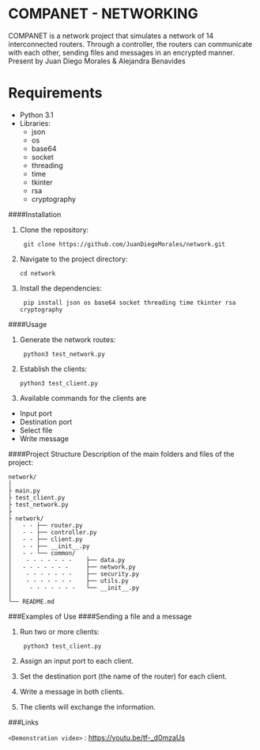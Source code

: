 # COMPANET - NETWORKING

COMPANET is a network project that simulates a network of 14 interconnected routers. Through a controller, the routers can communicate with each other, sending files and messages in an encrypted manner. Present by Juan Diego Morales & Alejandra Benavides

# Requirements

- Python 3.1
- Libraries:
  - json
  - os
  - base64
  - socket
  - threading
  - time
  - tkinter
  - rsa
  - cryptography


####Installation

1. Clone the repository:
 
        git clone https://github.com/JuanDiegoMorales/network.git

2. Navigate to the project directory:
 
       cd network

3. Install the dependencies:
 
        pip install json os base64 socket threading time tkinter rsa cryptography

####Usage

1. Generate the network routes:
 
        python3 test_network.py

2. Establish the clients:
 
       python3 test_client.py

3. Available commands for the clients are
  - Input port
  - Destination port
  - Select file
  - Write message

####Project Structure
Description of the main folders and files of the project:
```
network/
│
├ main.py
├ test_client.py
├ test_network.py
├
├ network/
│   - - ├── router.py
│   - - ├── controller.py
│   - - ├── client.py
│   - - ├── __init__.py
│   - - └── common/
│    - - - - - - -    ├── data.py
│   - - - - - - -     ├── network.py
│    - - - - - - -    ├── security.py
│    - - - - - - -    ├── utils.py
│     - - - - - - -   └── __init__.py
│
└── README.md
```

###Examples of Use
####Sending a file and a message


1. Run two or more clients:
 
        python3 test_client.py

2. Assign an input port to each client.
3. Set the destination port (the name of the router) for each client.
4. Write a message in both clients.
5. The clients will exchange the information.

###Links

`<Demonstration video>` : <https://youtu.be/tf-_d0mzaUs>
